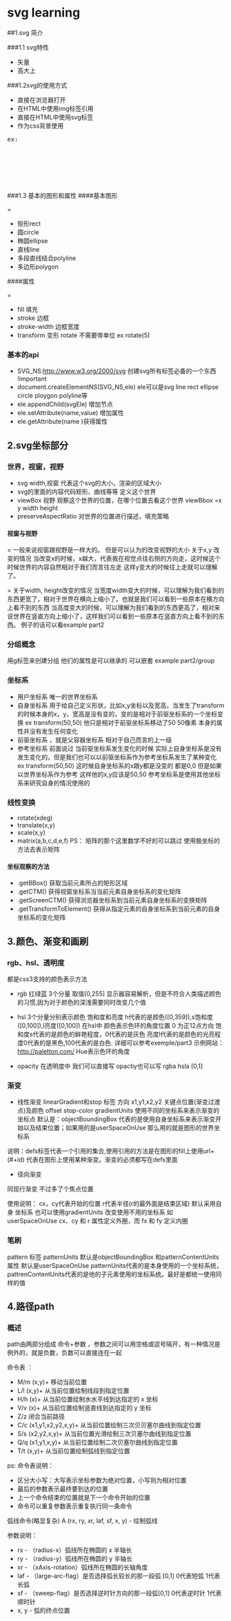 svg learning
===

##1.svg 简介

###1.1 svg特性

* 矢量
* 高大上

###1.2svg的使用方式

* 直接在浏览器打开
* 在HTML中使用img标签引用
* 直接在HTML中使用svg标签
* 作为css背景使用
<pre>
ex:<div class="div1"></div>
<style type="text/css">
	.div1{
		width:50px;
		height:50px;
		background-image: url(../img/simple.svg);
		background-size: 100%;
	}
</style>
</pre>

###1.3 基本的图形和属性
####基本图形

=
* 矩形rect
* 圆circle
* 椭圆ellipse
* 直线line
* 多段直线结合polyline
* 多边形polygon

####属性

=
* fill 填充
* stroke 边框
* stroke-width 边框宽度
* transform 变形 rotate 不需要带单位 ex rotate(5)


### 基本的api
* SVG_NS:http://www.w3.org/2000/svg 创建svg所有标签必备的一个东西 !important
* document.createElementNS(SVG_NS,ele) ele可以是svg line rect ellipse circle ploygon polyline等
* ele.appendChild(svgEle) 增加节点
* ele.setAttribute(name,value) 增加属性
* ele.getAttribute(name )获得属性

## 2.svg坐标部分

### 世界，视窗，视野

* svg width,视窗 代表这个svg的大小，渲染的区域大小
* svg的里面的内容代码矩形、曲线等等 定义这个世界
* viewBox 视野 观察这个世界的位置，在哪个位置去看这个世界 viewBbox =x y width height
* preserveAspectRatio 对世界的位置进行描述，填充策略


####  视窗与视野

=
一般来说视窗跟视野是一样大的。
但是可以认为的改变视野的大小
关于x,y 改变的情况
当改变x的时候，x越大，代表我在视觉点往右侧的方向走，这时候这个时候世界的内容自然相对于我们而言往左走
这样y变大的时候往上走就可以理解了。

=
关于width, height改变的情况
当宽度width变大的时候，可以理解为我们看到的东西更宽了，相对于世界在横向上缩小了。也就是我们可以看到一些原本在横方向上看不到的东西
当高度变大的时候，可以理解为我们看到的东西更高了，相对来说世界在竖直方向上缩小了，这样我们可以看到一些原本在竖直方向上看不到的东西。
例子的话可以看example part2

### 分组概念

用g标签来创建分组
他们的属性是可以继承的
可以嵌套
example part2/group


### 坐标系
* 用户坐标系 唯一的世界坐标系
* 自身坐标系 用于给自己定义形状，比如x,y坐标以及宽高，当发生了transform的时候本身的x，y，宽高是没有变的，变的是相对于前驱坐标系的一个坐标变换
 ex transform(50,50) 他只是相对于前驱坐标系移动了50 50像素 本身的属性并没有发生任何变化
* 前驱坐标系 ，就是父容器坐标系 相对于自己而言的上一级
* 参考坐标系 前面说过 当前驱坐标系发生变化的时候 实际上自身坐标系是没有发生变化的。但是我们也可以以前驱坐标系作为参考坐标系发生了某种变化
ex transform(50,50) 这时候自身坐标系的x跟y都是没变的 都是0,0 但是如果以世界坐标系作为参考 这样他的x,y应该是50,50
参考坐标系是使用其他坐标系来研究自身的情况使用的


### 线性变换

* rotate(xdeg)
* translate(x,y)
* scale(x,y)
* matrix(a,b,c,d,e,f)
PS： 矩阵的那个这里数学不好的可以跳过 使用极坐标的方法去表示矩阵

#### 坐标观察的方法
* .getBBox() 获取当前元素所占的矩形区域
* .getCTM() 获得视窗坐标系当当前元素自身坐标系的变化矩阵
* .getScreenCTM() 获得浏览器坐标系到当前元素自身坐标系的变换矩阵
* .getTransformToElement() 获得从指定元素的自身坐标系到当前元素的自身坐标系的变化矩阵

## 3.颜色、渐变和画刷

### rgb、hsl、透明度
都是css3支持的颜色表示方法

* rgb
红绿蓝 3个分量 取值[0,255]
显示器容易解析，但是不符合人类描述颜色的习惯,因为对于颜色的深浅需要同时改变几个值

* hsl
3个分量分别表示颜色 饱和度和亮度
h代表的是颜色([0,359]),s饱和度([0,100]),l亮度([0,100])
在hsl中 颜色表示色环的角度位置 0 为正12点方向
饱和度s代表的是颜色的鲜艳程度，0代表的是灰色
亮度l代表的是颜色的光亮程度0代表的是黑色,100代表的是白色.
详细可以参考exemple/part3
示例网站：http://paletton.com/ Hue表示色环的角度

* opacity
在透明度中 我们可以直接写 opactiy也可以写 rgba hsla [0,1]

### 渐变

* 线性渐变
linearGradient和stop 标签
方向 x1,y1,x2,y2
关键点位置(渐变过渡点)及颜色 offset  stop-color
gradientUnits 使用不同的坐标系来表示渐变的坐标点
默认是：objectBoundingBox 代表的是使用自身坐标系来表示渐变开始以及结束位置；如果用的是userSpaceOnUse 那么用的就是图形的世界坐标系


说明：defs标签代表一个引用的集合,使用引用的方法是在图形的fill上使用url+(#+id) 代表在图形上使用某种渐变。渐变的必须都写在defs里面

* 径向渐变

同现行渐变 不过多了个焦点位置



使用说明：
cx，cy代表开始的位置 r代表半径(r的最外面是结束区域) 默认采用自身 坐标系 也可以使用gradientUnits 改变使用不用的坐标系 如 userSpaceOnUse
cx、cy 和 r 属性定义外圈，而 fx 和 fy 定义内圈


### 笔刷
pattern 标签
patternUnits 默认是objectBoundingBox 和patternContentUnits属性 默认是userSpaceOnUse
patternUnits代表的是本身使用的一个坐标系统，pattrenContentUnits代表的是他的子元素使用的坐标系统。最好是都统一使用同样的值


## 4.路径path

###  概述
path由两部分组成 命令+参数 ，参数之间可以用空格或逗号隔开，有一种情况是例外的，就是负数，负数可以直接连在一起

命令表 ：
* M/m (x,y)+  移动当前位置
* L/l (x,y)+  从当前位置绘制线段到指定位置
* H/h (x)+  从当前位置绘制⽔水平线到达指定的 x 坐标
* V/v (x)+  从当前位置绘制竖直线到达指定的 y 坐标
* Z/z   闭合当前路径
* C/c (x1,y1,x2,y2,x,y)+  从当前位置绘制三次⻉贝塞尔曲线到指定位置
* S/s (x2,y2,x,y)+  从当前位置光滑绘制三次贝塞尔曲线到指定位置
* Q/q (x1,y1,x,y)+  从当前位置绘制二次贝塞尔曲线到指定位置
* T/t (x,y)+  从当前位置绘制弧线到指定位置


ps: 命令表说明：
* 区分大小写：大写表示坐标参数为绝对位置，小写则为相对位置
* 最后的参数表示最终要到达的位置
* 上一个命令结束的位置就是下一个命令开始的位置
* 命令可以重复参数表示重复执行同一条命令

弧线命令(略显复杂)
A (rx, ry, xr, laf, sf, x, y) - 绘制弧线

参数说明：
* rx - （radius-x）弧线所在椭圆的 x 半轴长
* ry - （radius-y）弧线所在椭圆的 y 半轴长
* xr - （xAxis-rotation）弧线所在椭圆的长轴角度
* laf - （large-arc-flag）是否选择弧长较长的那一段弧 [0,1] 0代表短弧 1代表长弧
* sf - （sweep-flag）是否选择逆时针方向的那一段弧[0,1] 0代表逆时针 1代表顺时针
* x, y - 弧的终点位置

